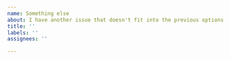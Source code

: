 ```yaml
---
name: Something else
about: I have another issue that doesn't fit into the previous options.
title: ''
labels: ''
assignees: ''

---
```



